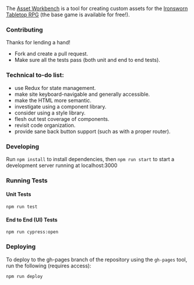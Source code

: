 The [Asset Workbench](https://effortlessmountain.github.io/ironsworn-asset-workbench/) is a tool for creating custom assets for the [Ironsworn Tabletop RPG](https://www.ironswornrpg.com/) (the base game is available for free!).

### Contributing

Thanks for lending a hand!

- Fork and create a pull request.
- Make sure all the tests pass (both unit and end to end tests).

### Technical to-do list:

- use Redux for state management.
- make site keyboard-navigable and generally accessible.
- make the HTML more semantic.
- investigate using a component library.
- consider using a style library.
- flesh out test coverage of components.
- revisit code organization.
- provide sane back button support (such as with a proper router).

### Developing

Run `npm install` to install dependencies, then `npm run start` to start a development server running at localhost:3000

### Running Tests

#### Unit Tests

`npm run test`

#### End to End (UI) Tests

`npm run cypress:open`

### Deploying

To deploy to the gh-pages branch of the repository using the `gh-pages` tool, run the following (requires access):

`npm run deploy`
